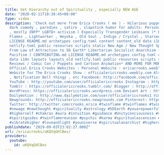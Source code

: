 ```yaml
---
title: Get Hierarchy out of Spirituality , especially NEW AGE
date: "2020-02-11T18:38:45+08:00"
type: video
description: 'Check out more from Erica Crooks ( me ) - Hilarious puppet and cartoon
  dark comedy , parodies , satire , slapstick humor for adults- Personality Type Science
  , mostly INFP* LGBTQ+ activism ( Especially Transgender Lesbians )* Empath : Twin
  Flames , Lightworker , Heyoka , Old Soul , Indigo / Crystal , Starseeds CONTRIBUTING.md
  LICENSE README.md archetypes config.toml content content_old data i18n layouts layouts_old
  netlify.toml public resources scripts static New Age / New Thought Spirituality
  From Law of Attraction to 5D Earth* Libertarian Socialist Anarchism ( Cultural /
  Pacifism ) CONTRIBUTING.md LICENSE README.md archetypes config.toml content content_old
  data i18n layouts layouts_old netlify.toml public resources scripts static Pop Culture
  Reviews / Comic Con / Puppets and Cartoon Animation* AND MORE FOR MORE visit The
  Official Erica Crooks Websites : Personal Website : ericacrooks.weebly.com Official
  Website for The Erica Crooks Show : officialericcrooks.weebly.com Also Like , Subscribe
  , Notification Bell thingy , etc Facebook: http://facebook.com/officialericcrooks
  YouTube : http://youtube.com/user/officialericcrooks Instagram : http://Instagram.com/officialericcrooks/
  Tumblr : https://officialericcrooks.tumblr.com/ Blogger : http://officialericcrooks.blogspot.com/
  WordPress: https://officialericcrooks.wordpress.com Deviant Art : https://www.deviantart.com/officialericcrooks
  Dailymotion : http://www.dailymotion.com/user/officialericcrooks1 Vimeo: https://vimeo.com/officialericcrooks
  Newgrounds: http://officialericcrooks.newgrounds.com Pinterest: https://www.pinterest.com/officialec1/
  Twitter: http://twitter.com/crooks_erica #twinflame #twinflames #twinsoul #twinsouls
  #newage #newthought #spirituality #astrology #5DEarth #youarepowerful #weareone
  #higherself #chakras #aura #intuition #guidance #Unityconciousness #spiritual #twinflamelove
  #spiritguides #twinflamereunion #psychic #karma #spiritualascension #spiritualawakening
  #vibratehigher #loveandlight #youniverse #spiritualanarchist #higherconsciousness'
publishdate: "2019-09-03T23:02:27.000Z"
url: /ericacrooks/uKQVqGHlBes/
providers:
  youtube:
    id: uKQVqGHlBes
---
```

